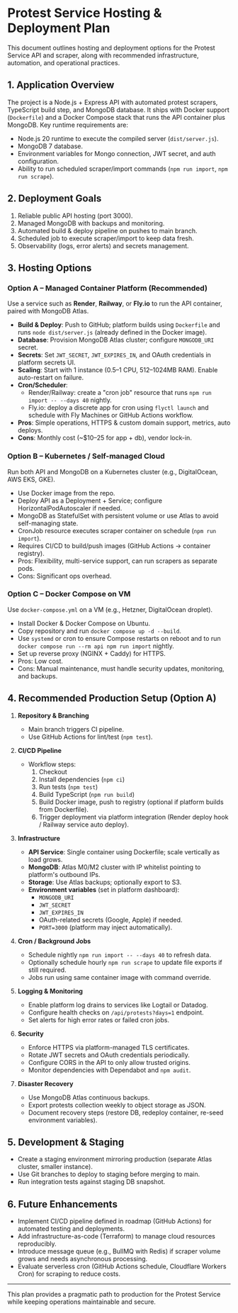 # Protest Service Hosting & Deployment Plan

This document outlines hosting and deployment options for the Protest Service API and scraper, along with recommended infrastructure, automation, and operational practices.

## 1. Application Overview

The project is a Node.js + Express API with automated protest scrapers, TypeScript build step, and MongoDB database. It ships with Docker support (`Dockerfile`) and a Docker Compose stack that runs the API container plus MongoDB. Key runtime requirements are:

- Node.js 20 runtime to execute the compiled server (`dist/server.js`).
- MongoDB 7 database.
- Environment variables for Mongo connection, JWT secret, and auth configuration.
- Ability to run scheduled scraper/import commands (`npm run import`, `npm run scrape`).

## 2. Deployment Goals

1. Reliable public API hosting (port 3000).
2. Managed MongoDB with backups and monitoring.
3. Automated build & deploy pipeline on pushes to main branch.
4. Scheduled job to execute scraper/import to keep data fresh.
5. Observability (logs, error alerts) and secrets management.

## 3. Hosting Options

### Option A – Managed Container Platform (Recommended)

Use a service such as **Render**, **Railway**, or **Fly.io** to run the API container, paired with MongoDB Atlas.

- **Build & Deploy**: Push to GitHub; platform builds using `Dockerfile` and runs `node dist/server.js` (already defined in the Docker image).
- **Database**: Provision MongoDB Atlas cluster; configure `MONGODB_URI` secret.
- **Secrets**: Set `JWT_SECRET`, `JWT_EXPIRES_IN`, and OAuth credentials in platform secrets UI.
- **Scaling**: Start with 1 instance (0.5–1 CPU, 512–1024MB RAM). Enable auto-restart on failure.
- **Cron/Scheduler**:
  - Render/Railway: create a "cron job" resource that runs `npm run import -- --days 40` nightly.
  - Fly.io: deploy a discrete app for cron using `flyctl launch` and schedule with Fly Machines or GitHub Actions workflow.
- **Pros**: Simple operations, HTTPS & custom domain support, metrics, auto deploys.
- **Cons**: Monthly cost (~$10–25 for app + db), vendor lock-in.

### Option B – Kubernetes / Self-managed Cloud

Run both API and MongoDB on a Kubernetes cluster (e.g., DigitalOcean, AWS EKS, GKE).

- Use Docker image from the repo.
- Deploy API as a Deployment + Service; configure HorizontalPodAutoscaler if needed.
- MongoDB as StatefulSet with persistent volume or use Atlas to avoid self-managing state.
- CronJob resource executes scraper container on schedule (`npm run import`).
- Requires CI/CD to build/push images (GitHub Actions -> container registry).
- Pros: Flexibility, multi-service support, can run scrapers as separate pods.
- Cons: Significant ops overhead.

### Option C – Docker Compose on VM

Use `docker-compose.yml` on a VM (e.g., Hetzner, DigitalOcean droplet).

- Install Docker & Docker Compose on Ubuntu.
- Copy repository and run `docker compose up -d --build`.
- Use `systemd` or cron to ensure Compose restarts on reboot and to run `docker compose run --rm api npm run import` nightly.
- Set up reverse proxy (NGINX + Caddy) for HTTPS.
- Pros: Low cost.
- Cons: Manual maintenance, must handle security updates, monitoring, and backups.

## 4. Recommended Production Setup (Option A)

1. **Repository & Branching**
   - Main branch triggers CI pipeline.
   - Use GitHub Actions for lint/test (`npm test`).

2. **CI/CD Pipeline**
   - Workflow steps:
     1. Checkout
     2. Install dependencies (`npm ci`)
     3. Run tests (`npm test`)
     4. Build TypeScript (`npm run build`)
     5. Build Docker image, push to registry (optional if platform builds from Dockerfile).
     6. Trigger deployment via platform integration (Render deploy hook / Railway service auto deploy).

3. **Infrastructure**
   - **API Service**: Single container using Dockerfile; scale vertically as load grows.
   - **MongoDB**: Atlas M0/M2 cluster with IP whitelist pointing to platform's outbound IPs.
   - **Storage**: Use Atlas backups; optionally export to S3.
   - **Environment variables** (set in platform dashboard):
     - `MONGODB_URI`
     - `JWT_SECRET`
     - `JWT_EXPIRES_IN`
     - OAuth-related secrets (Google, Apple) if needed.
     - `PORT=3000` (platform may inject automatically).

4. **Cron / Background Jobs**
   - Schedule nightly `npm run import -- --days 40` to refresh data.
   - Optionally schedule hourly `npm run scrape` to update file exports if still required.
   - Jobs run using same container image with command override.

5. **Logging & Monitoring**
   - Enable platform log drains to services like Logtail or Datadog.
   - Configure health checks on `/api/protests?days=1` endpoint.
   - Set alerts for high error rates or failed cron jobs.

6. **Security**
   - Enforce HTTPS via platform-managed TLS certificates.
   - Rotate JWT secrets and OAuth credentials periodically.
   - Configure CORS in the API to only allow trusted origins.
   - Monitor dependencies with Dependabot and `npm audit`.

7. **Disaster Recovery**
   - Use MongoDB Atlas continuous backups.
   - Export protests collection weekly to object storage as JSON.
   - Document recovery steps (restore DB, redeploy container, re-seed environment variables).

## 5. Development & Staging

- Create a staging environment mirroring production (separate Atlas cluster, smaller instance).
- Use Git branches to deploy to staging before merging to main.
- Run integration tests against staging DB snapshot.

## 6. Future Enhancements

- Implement CI/CD pipeline defined in roadmap (GitHub Actions) for automated testing and deployments.
- Add infrastructure-as-code (Terraform) to manage cloud resources reproducibly.
- Introduce message queue (e.g., BullMQ with Redis) if scraper volume grows and needs asynchronous processing.
- Evaluate serverless cron (GitHub Actions schedule, Cloudflare Workers Cron) for scraping to reduce costs.

---

This plan provides a pragmatic path to production for the Protest Service while keeping operations maintainable and secure.
